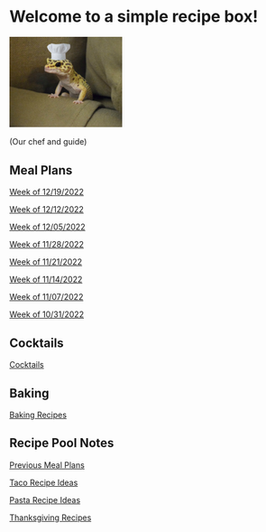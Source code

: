 # Welcome to a simple recipe box!

<img src="./lizard_chef.jpg" alt="Our Hero" width="200"/>

(Our chef and guide) 

## Meal Plans

[Week of 12/19/2022](./mealplan20221219.md)

[Week of 12/12/2022](./mealplan20221212.md)

[Week of 12/05/2022](./mealplan20221205.md)

[Week of 11/28/2022](./mealplan20221128.md)

[Week of 11/21/2022](./mealplan20221121.md)

[Week of 11/14/2022](./mealplan20221114.md)

[Week of 11/07/2022](./mealplan20221107.md)

[Week of 10/31/2022](./mealplan20221031.md)

## Cocktails

[Cocktails](./CockTailIndex.md)

## Baking

[Baking Recipes](./BakingIndex.md)

## Recipe Pool Notes

[Previous Meal Plans](./PreviousMealPlansIndex.md)

[Taco Recipe Ideas](./TacoRecipeIdeas.md)

[Pasta Recipe Ideas](./PastaRecipeIdeas.md)

[Thanksgiving Recipes](./ThanksgivingIndex.md)